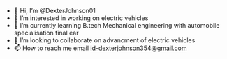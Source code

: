 - 👋 Hi, I’m @DexterJohnson01
- 👀 I’m interested in working on electric vehicles 
- 🌱 I’m currently learning B.tech Mechanical engineering with automobile specialisation final ear 
- 💞️ I’m looking to collaborate on advancment of electric vehicles   
- 📫 How to reach me email id-dexterjohnson354@gmail.com

<!---
DexterJohnson01/DexterJohnson01 is a ✨ special ✨ repository because its `README.md` (this file) appears on your GitHub profile.
You can click the Preview link to take a look at your changes.
--->
